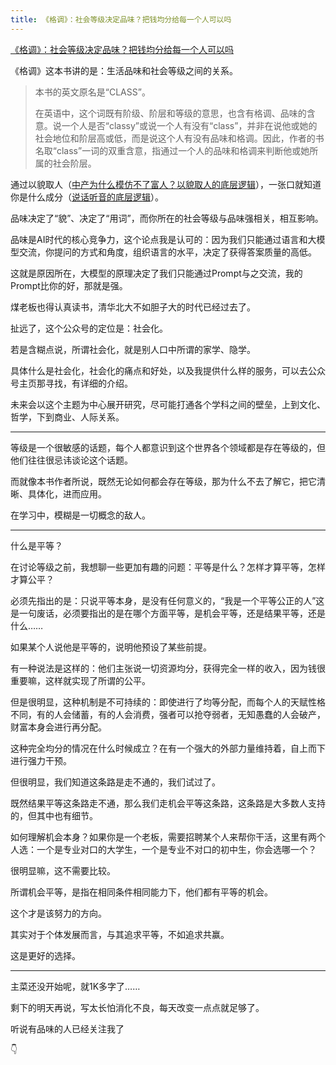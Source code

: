 ```yaml
---
title: 《格调》：社会等级决定品味？把钱均分给每一个人可以吗
---
```

[《格调》：社会等级决定品味？把钱均分给每一个人可以吗](https://mp.weixin.qq.com/s/oqaozyepdLu5-1-x55NhGA)

《格调》这本书讲的是：生活品味和社会等级之间的关系。

> 本书的英文原名是“CLASS”。
>
> 在英语中，这个词既有阶级、阶层和等级的意思，也含有格调、品味的含意。说一个人是否“classy”或说一个人有没有“class”，并非在说他或她的社会地位和阶层高或低，而是说这个人有没有品味和格调。因此，作者的书名取“class”一词的双重含意，指通过一个人的品味和格调来判断他或她所属的社会阶层。

通过以貌取人（[中产为什么模仿不了富人？以貌取人的底层逻辑](https://mp.weixin.qq.com/s?__biz=MzE5MTI1ODAxOQ==&mid=2247483654&idx=1&sn=ae41d6f32164847949faa65915ff68e2&scene=21#wechat_redirect)），一张口就知道你是什么成分（[说话听音的底层逻辑](https://mp.weixin.qq.com/s?__biz=MzE5MTI1ODAxOQ==&mid=2247483734&idx=1&sn=0691e5e0d24d69c80c4c77f1fc2a2b49&scene=21#wechat_redirect)）。

品味决定了“貌”、决定了“用词”，而你所在的社会等级与品味强相关，相互影响。

品味是AI时代的核心竞争力，这个论点我是认可的：因为我们只能通过语言和大模型交流，你提问的方式和角度，组织语言的水平，决定了获得答案质量的高低。

这就是原因所在，大模型的原理决定了我们只能通过Prompt与之交流，我的Prompt比你的好，那就是强。

煤老板也得认真读书，清华北大不如胆子大的时代已经过去了。

扯远了，这个公众号的定位是：社会化。

若是含糊点说，所谓社会化，就是别人口中所谓的家学、隐学。

具体什么是社会化，社会化的痛点和好处，以及我提供什么样的服务，可以去公众号主页那寻找，有详细的介绍。

未来会以这个主题为中心展开研究，尽可能打通各个学科之间的壁垒，上到文化、哲学，下到商业、人际关系。

---

等级是一个很敏感的话题，每个人都意识到这个世界各个领域都是存在等级的，但他们往往很忌讳谈论这个话题。

而就像本书作者所说，既然无论如何都会存在等级，那为什么不去了解它，把它清晰、具体化，进而应用。

在学习中，模糊是一切概念的敌人。

---

什么是平等？

在讨论等级之前，我想聊一些更加有趣的问题：平等是什么？怎样才算平等，怎样才算公平？

必须先指出的是：只说平等本身，是没有任何意义的，“我是一个平等公正的人”这是一句废话，必须要指出的是在哪个方面平等，是机会平等，还是结果平等，还是什么……

如果某个人说他是平等的，说明他预设了某些前提。

有一种说法是这样的：他们主张说一切资源均分，获得完全一样的收入，因为钱很重要嘛，这样就实现了所谓的公平。

但是很明显，这种机制是不可持续的：即使进行了均等分配，而每个人的天赋性格不同，有的人会储蓄，有的人会消费，强者可以抢夺弱者，无知愚蠢的人会破产，财富本身会进行再分配。

这种完全均分的情况在什么时候成立？在有一个强大的外部力量维持着，自上而下进行强力干预。

但很明显，我们知道这条路是走不通的，我们试过了。

既然结果平等这条路走不通，那么我们走机会平等这条路，这条路是大多数人支持的，但其中也有细节。

如何理解机会本身？如果你是一个老板，需要招聘某个人来帮你干活，这里有两个人选：一个是专业对口的大学生，一个是专业不对口的初中生，你会选哪一个？

很明显嘛，这不需要比较。

所谓机会平等，是指在相同条件相同能力下，他们都有平等的机会。

这个才是该努力的方向。

其实对于个体发展而言，与其追求平等，不如追求共赢。

这是更好的选择。

---

主菜还没开始呢，就1K多字了……

剩下的明天再说，写太长怕消化不良，每天改变一点点就足够了。

听说有品味的人已经关注我了

👇️
